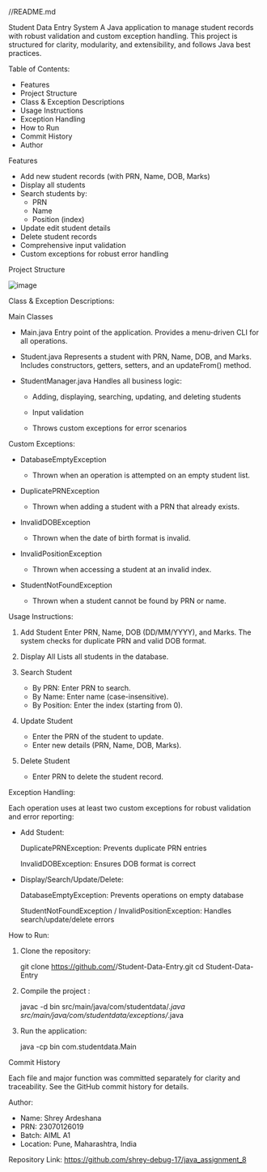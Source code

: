 //README.md


Student Data Entry System
A Java application to manage student records with robust validation and custom exception handling.
This project is structured for clarity, modularity, and extensibility, and follows Java best practices.

Table of Contents:

- Features
- Project Structure
- Class & Exception Descriptions
- Usage Instructions
- Exception Handling
- How to Run
- Commit History
- Author

Features
- Add new student records (with PRN, Name, DOB, Marks)
- Display all students
- Search students by:
	- PRN
	- Name
	- Position (index)
- Update edit student details
- Delete student records
- Comprehensive input validation
- Custom exceptions for robust error handling

Project Structure

![image](https://github.com/user-attachments/assets/d8aa0052-ec8f-4440-a74a-fc403069ac37)


Class & Exception Descriptions:

Main Classes

- Main.java
	Entry point of the application. Provides a menu-driven CLI for all 	operations.

- Student.java
	Represents a student with PRN, Name, DOB, and Marks.
	Includes constructors, getters, setters, and an updateFrom() method.

- StudentManager.java
	Handles all business logic:

	- Adding, displaying, searching, updating, and deleting students

	- Input validation

	- Throws custom exceptions for error scenarios

Custom Exceptions:
- DatabaseEmptyException
	- Thrown when an operation is attempted on an empty student list.

- DuplicatePRNException
	- Thrown when adding a student with a PRN that already exists.

- InvalidDOBException
	- Thrown when the date of birth format is invalid.

- InvalidPositionException
	- Thrown when accessing a student at an invalid index.

- StudentNotFoundException
	- Thrown when a student cannot be found by PRN or name.

Usage Instructions:

1. Add Student
	Enter PRN, Name, DOB (DD/MM/YYYY), and Marks.
	The system checks for duplicate PRN and valid DOB format.

2. Display All
	Lists all students in the database.

3. Search Student
	- By PRN: Enter PRN to search.
	- By Name: Enter name (case-insensitive).
	- By Position: Enter the index (starting from 0).

4. Update Student
	- Enter the PRN of the student to update.
	- Enter new details (PRN, Name, DOB, Marks).

5. Delete Student
	- Enter PRN to delete the student record.

Exception Handling:

Each operation uses at least two custom exceptions for robust validation and error reporting:

- Add Student:

	DuplicatePRNException: Prevents duplicate PRN entries

	InvalidDOBException: Ensures DOB format is correct

- Display/Search/Update/Delete:

	DatabaseEmptyException: Prevents operations on empty database

	StudentNotFoundException / InvalidPositionException: Handles 	search/update/delete errors

How to Run:

1. Clone the repository:

	git clone https://github.com/<your-username>/Student-Data-Entry.git
	cd Student-Data-Entry

2. Compile the project :

	javac -d bin src/main/java/com/studentdata/*.java 	src/main/java/com/studentdata/exceptions/*.java

3. Run the application:

	java -cp bin com.studentdata.Main

Commit History

Each file and major function was committed separately for clarity and traceability.
See the GitHub commit history for details.

Author:

- Name: Shrey Ardeshana
- PRN: 23070126019
- Batch: AIML A1
- Location: Pune, Maharashtra, India

Repository Link:
https://github.com/shrey-debug-17/java_assignment_8
